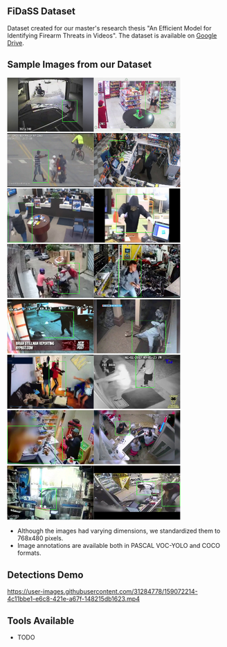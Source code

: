 ## FiDaSS Dataset

Dataset created for our master's research thesis "An Efficient Model for Identifying Firearm Threats in Videos".
The dataset is available on [Google Drive](https://bit.ly/3nLP8YG).

## Sample Images from our Dataset

<img src="/DatasetSamples/sample00.png" width=200><img src="/DatasetSamples/sample01.png" width=200><img src="/DatasetSamples/sample02.png" width=200><img src="/DatasetSamples/sample03.png" width=200><br/>
<img src="/DatasetSamples/sample04.png" width=200><img src="/DatasetSamples/sample05.png" width=200><img src="/DatasetSamples/sample06.png" width=200><img src="/DatasetSamples/sample07.png" width=200><br/>
<img src="/DatasetSamples/sample08.png" width=200><img src="/DatasetSamples/sample09.png" width=200><img src="/DatasetSamples/sample10.png" width=200><img src="/DatasetSamples/sample11.png" width=200><br/>
<img src="/DatasetSamples/sample12.png" width=200><img src="/DatasetSamples/sample13.png" width=200><img src="/DatasetSamples/sample14.png" width=200><img src="/DatasetSamples/sample15.png" width=200><br/>

- Although the images had varying dimensions, we standardized them to 768x480 pixels.
- Image annotations are available both in PASCAL VOC-YOLO and COCO formats.

## Detections Demo

https://user-images.githubusercontent.com/31284778/159072214-4c11bbe1-e6c8-421e-a67f-148215db1623.mp4

## Tools Available

- TODO
